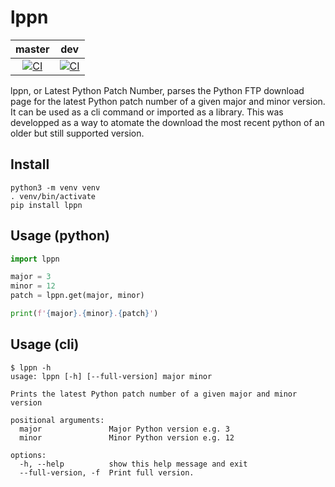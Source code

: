 # lppn
| master | dev |
| :----: | :-: |
| [![CI](https://github.com/president-not-sure/lppn/actions/workflows/CI.yaml/badge.svg?branch=master)](https://github.com/president-not-sure/lppn/actions/workflows/CD.yaml) | [![CI](https://github.com/president-not-sure/lppn/actions/workflows/CI.yaml/badge.svg?branch=dev)](https://github.com/president-not-sure/lppn/actions/workflows/CD.yaml) |

lppn, or Latest Python Patch Number, parses the Python FTP download page for the latest Python patch number of a given major and minor version. It can be used as a cli command or imported as a library. This was developped as a way to atomate the download the most recent python of an older but still supported version.

## Install
```shell
python3 -m venv venv
. venv/bin/activate
pip install lppn
```

## Usage (python)
```python
import lppn

major = 3
minor = 12
patch = lppn.get(major, minor)

print(f'{major}.{minor}.{patch}')
```

## Usage (cli)
```shell
$ lppn -h
usage: lppn [-h] [--full-version] major minor

Prints the latest Python patch number of a given major and minor version

positional arguments:
  major               Major Python version e.g. 3
  minor               Minor Python version e.g. 12

options:
  -h, --help          show this help message and exit
  --full-version, -f  Print full version.
```

